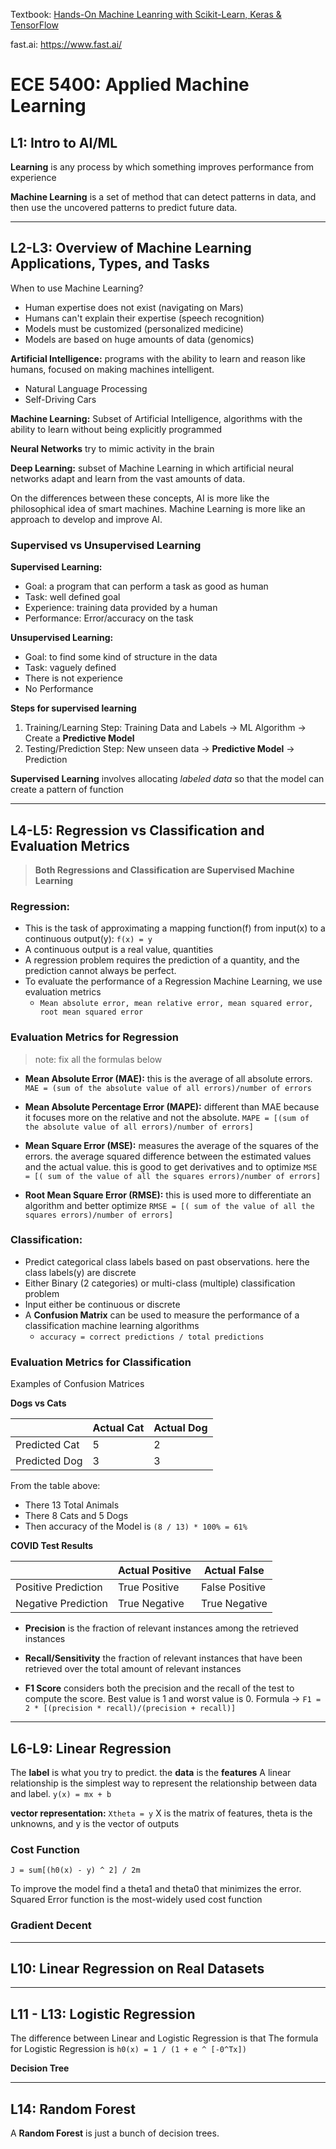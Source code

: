 
Textbook: [Hands-On Machine Leanring with Scikit-Learn, Keras & TensorFlow](https://www.knowledgeisle.com/wp-content/uploads/2019/12/2-Aur%C3%A9lien-G%C3%A9ron-Hands-On-Machine-Learning-with-Scikit-Learn-Keras-and-Tensorflow_-Concepts-Tools-and-Techniques-to-Build-Intelligent-Systems-O%E2%80%99Reilly-Media-2019.pdf)

fast.ai: <https://www.fast.ai/>

# ECE 5400: Applied Machine Learning

## L1: Intro to AI/ML

**Learning** is any process by which something improves performance from experience  

**Machine Learning** is a set of method that can detect patterns in  data, and then use the uncovered patterns to predict future data.


------------------------------------------------------------------

## L2-L3: Overview of Machine Learning Applications, Types, and Tasks

When to use Machine Learning?
- Human expertise does not exist (navigating on Mars)
- Humans can't explain their expertise (speech recognition)
- Models must be customized (personalized medicine)
- Models are based on huge amounts of data (genomics)

**Artificial Intelligence:** programs with the ability to learn and reason like humans, focused on making machines intelligent.
- Natural Language Processing
- Self-Driving Cars

**Machine Learning:** Subset of Artificial Intelligence, algorithms with the ability to learn without being explicitly programmed

**Neural Networks** try to mimic activity in the brain

**Deep Learning:** subset of Machine Learning in which artificial neural networks adapt and learn from the vast amounts of data. 

On the differences between these concepts, AI is more like the philosophical idea of smart machines. Machine Learning is more like an approach to develop and improve AI.


### Supervised vs Unsupervised Learning
**Supervised Learning:**
- Goal: a program that can perform a task as good as human
- Task: well defined goal
- Experience: training data provided by a human
- Performance: Error/accuracy on the task

**Unsupervised Learning:**
- Goal: to find some kind of structure in the data
- Task: vaguely defined
- There is not experience
- No Performance

**Steps for supervised learning**
1. Training/Learning Step: Training Data and Labels -> ML Algorithm -> Create a **Predictive Model**
2. Testing/Prediction Step: New unseen data -> **Predictive Model** -> Prediction

**Supervised Learning** involves allocating *labeled data* so that the model can create a pattern of function


------------------------------------------------------------------

## L4-L5: Regression vs Classification and Evaluation Metrics
> **Both Regressions and Classification are Supervised Machine Learning**  

### Regression:
- This is the task of approximating a mapping function(f) from input(x) to a continuous output(y):
`f(x) = y`
- A continuous output is  a real value, quantities
- A regression problem requires the prediction of a quantity, and the prediction cannot always be perfect.
- To evaluate the performance of a Regression Machine Learning, we use evaluation metrics
	- `Mean absolute error, mean relative error, mean squared error, root mean squared error`


### Evaluation Metrics for Regression
> note: fix all the formulas below

- **Mean Absolute Error (MAE):** this is the average of all absolute errors. `MAE = (sum of the absolute value of all errors)/number of errors`

- **Mean Absolute Percentage Error (MAPE):** different than MAE because it focuses more on the relative and not the absolute. `MAPE = [(sum of the absolute value of all errors)/number of errors]`

- **Mean  Square Error (MSE):** measures the average of the squares of the errors. the average squared difference between the estimated values and the actual value. this is good to get derivatives and to optimize `MSE = [( sum of the value of all the squares errors)/number of errors]`

- **Root Mean  Square Error (RMSE):** this is used more to differentiate an algorithm and better optimize `RMSE = [( sum of the value of all the squares errors)/number of errors]`


### Classification:
- Predict categorical class labels based on past observations. here the class labels(y) are discrete
- Either Binary (2 categories) or multi-class (multiple) classification problem
- Input either be continuous or discrete
- A **Confusion Matrix** can be used to measure the performance of a classification machine learning algorithms
	- `accuracy = correct predictions / total predictions`

### Evaluation Metrics for Classification

Examples of Confusion Matrices

**Dogs vs Cats**

|               | Actual Cat | Actual Dog |
|---------------|------------|------------|
| Predicted Cat | 5          | 2          |
| Predicted Dog | 3          | 3          |

From the table above:
- There 13 Total Animals
- There 8 Cats and 5 Dogs
- Then accuracy of the Model is `(8 / 13) * 100% = 61%`

**COVID Test Results**

|                     |  Actual Positive  |  Actual False  |
|---------------------|-------------------|----------------|
| Positive Prediction | True Positive     | False Positive |
| Negative Prediction | True Negative     | True Negative  |

- **Precision** is the fraction of relevant instances among the retrieved instances
- **Recall/Sensitivity** the fraction of relevant instances that have been retrieved over the total amount of relevant instances

- **F1 Score** considers both the precision and the recall of the test to compute the score. Best value is 1 and worst value is 0. Formula -> `F1 = 2 * [(precision * recall)/(precision + recall)]`

------------------------------------------------------------------

## L6-L9: Linear Regression

The **label** is what you try to predict. the **data** is the **features**
A linear relationship is the simplest way to represent the relationship between data and label. `y(x) = mx + b`

**vector representation:** `Xtheta = y` X is the matrix of features, theta is the unknowns, and y is the vector of outputs

### Cost Function
`J = sum[(h0(x) - y) ^ 2] / 2m`

To improve the model find a theta1 and theta0 that minimizes the error. Squared Error function is the most-widely used cost function

### Gradient Decent




-----------------------------------------------------------------

## L10: Linear Regression on Real Datasets


-----------------------------------------------------------------

## L11 - L13: Logistic Regression

The difference between Linear and Logistic Regression is that 
The formula for Logistic Regression is `h0(x) = 1 / (1 + e ^ [-0^Tx])`

**Decision Tree**

-----------------------------------------------------------------

## L14: Random Forest
A **Random Forest** is just a bunch of decision trees.





